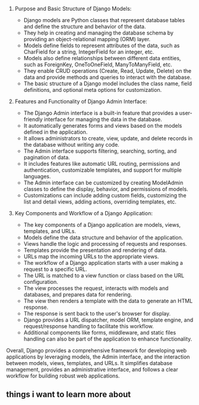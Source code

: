 1. Purpose and Basic Structure of Django Models:
   - Django models are Python classes that represent database tables and define the structure and behavior of the data.
   - They help in creating and managing the database schema by providing an object-relational mapping (ORM) layer.
   - Models define fields to represent attributes of the data, such as CharField for a string, IntegerField for an integer, etc.
   - Models also define relationships between different data entities, such as ForeignKey, OneToOneField, ManyToManyField, etc.
   - They enable CRUD operations (Create, Read, Update, Delete) on the data and provide methods and queries to interact with the database.
   - The basic structure of a Django model includes the class name, field definitions, and optional meta options for customization.

2. Features and Functionality of Django Admin Interface:
   - The Django Admin interface is a built-in feature that provides a user-friendly interface for managing the data in the database.
   - It automatically generates forms and views based on the models defined in the application.
   - It allows administrators to create, view, update, and delete records in the database without writing any code.
   - The Admin interface supports filtering, searching, sorting, and pagination of data.
   - It includes features like automatic URL routing, permissions and authentication, customizable templates, and support for multiple languages.
   - The Admin interface can be customized by creating ModelAdmin classes to define the display, behavior, and permissions of models.
   - Customizations can include adding custom fields, customizing the list and detail views, adding actions, overriding templates, etc.

3. Key Components and Workflow of a Django Application:
   - The key components of a Django application are models, views, templates, and URLs.
   - Models define the data structure and behavior of the application.
   - Views handle the logic and processing of requests and responses.
   - Templates provide the presentation and rendering of data.
   - URLs map the incoming URLs to the appropriate views.
   - The workflow of a Django application starts with a user making a request to a specific URL.
   - The URL is matched to a view function or class based on the URL configuration.
   - The view processes the request, interacts with models and databases, and prepares data for rendering.
   - The view then renders a template with the data to generate an HTML response.
   - The response is sent back to the user's browser for display.
   - Django provides a URL dispatcher, model ORM, template engine, and request/response handling to facilitate this workflow.
   - Additional components like forms, middleware, and static files handling can also be part of the application to enhance functionality.

Overall, Django provides a comprehensive framework for developing web applications by leveraging models, the Admin interface, and the interaction between models, views, templates, and URLs. It simplifies database management, provides an administrative interface, and follows a clear workflow for building robust web applications.
## things i want to learn more about